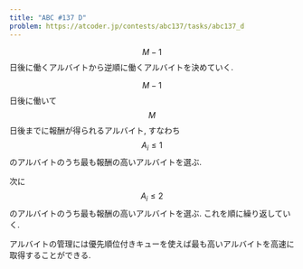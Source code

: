 ```yaml
---
title: "ABC #137 D"
problem: https://atcoder.jp/contests/abc137/tasks/abc137_d
---
```

$$ M-1 $$ 日後に働くアルバイトから逆順に働くアルバイトを決めていく.

$$ M-1 $$ 日後に働いて $$ M $$ 日後までに報酬が得られるアルバイト, すなわち $$ A_i \leq 1 $$ のアルバイトのうち最も報酬の高いアルバイトを選ぶ.

次に $$ A_i \leq 2 $$ のアルバイトのうち最も報酬の高いアルバイトを選ぶ. これを順に繰り返していく.

アルバイトの管理には優先順位付きキューを使えば最も高いアルバイトを高速に取得することができる.
